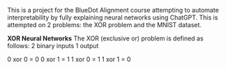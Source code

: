 This is a project for the BlueDot Alignment course attempting to automate interpretability by fully explaining neural networks using ChatGPT.
This is attempted on 2 problems: the XOR problem and the MNIST dataset.

**XOR Neural Networks**
The XOR (exclusive or) problem is defined as follows:
2 binary inputs
1 output

0 xor 0 = 0
0 xor 1 = 1
1 xor 0 = 1
1 xor 1 = 0

